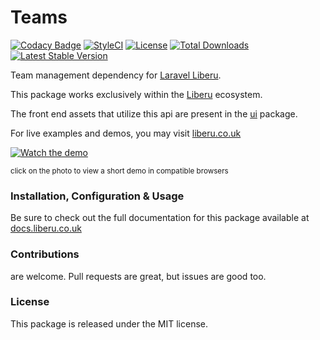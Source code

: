 # Teams

[![Codacy Badge](https://app.codacy.com/project/badge/Grade/f676a30a54294b1fb29c14812b92e600)](https://www.codacy.com/gh/laravel-liberu/teams?utm_source=github.com&amp;utm_medium=referral&amp;utm_content=laravel-liberu/teams&amp;utm_campaign=Badge_Grade)
[![StyleCI](https://github.styleci.io/repos/151522931/shield?branch=master)](https://github.styleci.io/repos/151522931)
[![License](https://poser.pugx.org/laravel-liberu/teams/license)](https://packagist.org/packages/laravel-liberu/teams)
[![Total Downloads](https://poser.pugx.org/laravel-liberu/teams/downloads)](https://packagist.org/packages/laravel-liberu/teams)
[![Latest Stable Version](https://poser.pugx.org/laravel-liberu/teams/version)](https://packagist.org/packages/laravel-liberu/teams)

Team management dependency for [Laravel Liberu](https://github.com/laravel-liberu/Liberu).

This package works exclusively within the [Liberu](https://github.com/laravel-liberu/Liberu) ecosystem.

The front end assets that utilize this api are present in the [ui](https://github.com/liberu-ui/ui) package.

For live examples and demos, you may visit [liberu.co.uk](https://www.liberu.co.uk)

[![Watch the demo](https://laravel-liberu.github.io/teams/screenshots/bulma_001_thumb.png)](https://laravel-liberu.github.io/teams/videos/bulma_demo_01.mp4)

<sup>click on the photo to view a short demo in compatible browsers</sup>

### Installation, Configuration & Usage

Be sure to check out the full documentation for this package available at [docs.liberu.co.uk](https://docs.liberu.co.uk/backend/teams.html)

### Contributions

are welcome. Pull requests are great, but issues are good too.

### License

This package is released under the MIT license.
